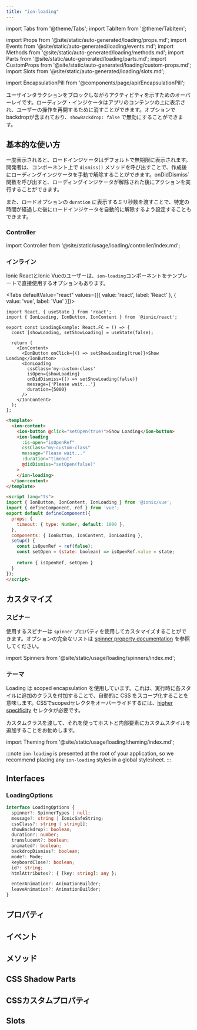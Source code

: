 ```yaml
---
title: "ion-loading"
---
```

import Tabs from '@theme/Tabs';
import TabItem from '@theme/TabItem';

import Props from '@site/static/auto-generated/loading/props.md';
import Events from '@site/static/auto-generated/loading/events.md';
import Methods from '@site/static/auto-generated/loading/methods.md';
import Parts from '@site/static/auto-generated/loading/parts.md';
import CustomProps from '@site/static/auto-generated/loading/custom-props.md';
import Slots from '@site/static/auto-generated/loading/slots.md';

<head>
  <title>Loading | Application Loading Indicator Overlay | ion-loading</title>
  <meta name="description" content="ion-loadingは、ユーザーのインタラクションをブロックしながら、アクティビティを表示します。ローディングインジケータは、アプリのコンテンツの上に表示され、解除することができます。" />
</head>

import EncapsulationPill from '@components/page/api/EncapsulationPill';

<EncapsulationPill type="scoped" />


ユーザインタラクションをブロックしながらアクティビティを示すためのオーバーレイです。ローディング・インジケータはアプリのコンテンツの上に表示され、ユーザーの操作を再開するために消すことができます。オプションでbackdropが含まれており、`showBackdrop: false` で無効にすることができます。

## 基本的な使い方

一度表示されると、ロードインジケータはデフォルトで無期限に表示されます。開発者は、コンポーネント上で `dismiss()` メソッドを呼び出すことで、作成後にローディングインジケータを手動で解除することができます。onDidDismiss` 関数を呼び出すと、ローディングインジケータが解除された後にアクションを実行することができます。

また、ロードオプションの `duration` に表示するミリ秒数を渡すことで、特定の時間が経過した後にロードインジケータを自動的に解除するよう設定することもできます。

### Controller

import Controller from '@site/static/usage/loading/controller/index.md';

<Controller />

### インライン

Ionic ReactとIonic Vueのユーザーは、`ion-loading`コンポーネントをテンプレートで直接使用するオプションもあります。

<Tabs defaultValue="react" values={[{ value: 'react', label: 'React' }, { value: 'vue', label: 'Vue' }]}>
<TabItem value="react">

```tsx
import React, { useState } from 'react';
import { IonLoading, IonButton, IonContent } from '@ionic/react';

export const LoadingExample: React.FC = () => {
  const [showLoading, setShowLoading] = useState(false);

  return (
    <IonContent>
      <IonButton onClick={() => setShowLoading(true)}>Show Loading</IonButton>
      <IonLoading
        cssClass='my-custom-class'
        isOpen={showLoading}
        onDidDismiss={() => setShowLoading(false)}
        message={'Please wait...'}
        duration={5000}
      />
    </IonContent>
  );
};
```
</TabItem>
<TabItem value="vue">

```html
<template>
  <ion-content>
    <ion-button @click="setOpen(true)">Show Loading</ion-button>
    <ion-loading
      :is-open="isOpenRef"
      cssClass="my-custom-class"
      message="Please wait..."
      :duration="timeout"
      @didDismiss="setOpen(false)"
    >
    </ion-loading>
  </ion-content>
</template>

<script lang="ts">
import { IonButton, IonContent, IonLoading } from '@ionic/vue';
import { defineComponent, ref } from 'vue';
export default defineComponent({
  props: {
    timeout: { type: Number, default: 1000 },
  },
  components: { IonButton, IonContent, IonLoading },
  setup() {
    const isOpenRef = ref(false);
    const setOpen = (state: boolean) => isOpenRef.value = state;
    
    return { isOpenRef, setOpen }
  }
});
</script>
```
</TabItem>
</Tabs>

## カスタマイズ

### スピナー

使用するスピナーは `spinner` プロパティを使用してカスタマイズすることができます。オプションの完全なリストは [spinner property documentation](#spinner) を参照してください。

import Spinners from '@site/static/usage/loading/spinners/index.md';

<Spinners />

### テーマ

Loading は scoped encapsulation を使用しています。これは、実行時に各スタイルに追加のクラスを付加することで、自動的に CSS をスコープ化することを意味します。CSSでscopedセレクタをオーバーライドするには、[higher specificity](https://developer.mozilla.org/en-US/docs/Web/CSS/Specificity) セレクタが必要です。

カスタムクラスを渡して、それを使ってホストと内部要素にカスタムスタイルを追加することをお勧めします。

import Theming from '@site/static/usage/loading/theming/index.md';

<Theming />

:::note
 `ion-loading` is presented at the root of your application, so we recommend placing any `ion-loading` styles in a global stylesheet.
:::


## Interfaces

### LoadingOptions

```typescript
interface LoadingOptions {
  spinner?: SpinnerTypes | null;
  message?: string | IonicSafeString;
  cssClass?: string | string[];
  showBackdrop?: boolean;
  duration?: number;
  translucent?: boolean;
  animated?: boolean;
  backdropDismiss?: boolean;
  mode?: Mode;
  keyboardClose?: boolean;
  id?: string;
  htmlAttributes?: { [key: string]: any };

  enterAnimation?: AnimationBuilder;
  leaveAnimation?: AnimationBuilder;
}
```


## プロパティ
<Props />

## イベント
<Events />

## メソッド
<Methods />

## CSS Shadow Parts
<Parts />

## CSSカスタムプロパティ
<CustomProps />

## Slots
<Slots />
